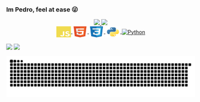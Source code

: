 ### Im Pedro, feel at ease 😜

<section align="center">
  <div>
    <a href="https://github.com/Preedroos">
    <img height="150em" src="https://github-readme-stats.vercel.app/api?username=Preedroos&show_icons=true&theme=dark&include_all_commits=true&count_private=true"/>
    <img height="150em" src="https://github-readme-stats.vercel.app/api/top-langs/?username=Preedroos&layout=compact&langs_count=7&theme=dark"/>
  </div>
  <div>
    <img align="center" alt="Js" height="30" width="40" src="https://raw.githubusercontent.com/devicons/devicon/master/icons/javascript/javascript-plain.svg">
    <img align="center" alt="HTML" height="30" width="40" src="https://raw.githubusercontent.com/devicons/devicon/master/icons/html5/html5-original.svg">
    <img align="center" alt="CSS" height="30" width="40" src="https://raw.githubusercontent.com/devicons/devicon/master/icons/css3/css3-original.svg">
    <img align="center" alt="Python" height="30" width="40" src="https://raw.githubusercontent.com/devicons/devicon/master/icons/python/python-original.svg">
    <img align="center" alt="Python" height="30" width="40" src="https://cdn.jsdelivr.net/gh/devicons/devicon/icons/java/java-original-wordmark.svg">
  </div>
</section>
  
  <br>

<div style="display: inline_block"> 
  <a href = "mailto:preedroos@gmail.com"><img src="https://img.shields.io/badge/Gmail-D14836?style=for-the-badge&logo=gmail&logoColor=white" target="_blank"></a>
  <a href="https://www.linkedin.com/in/pedro-paulo-fagundes-cabral-bb7432208/" target="_blank"><img src="https://img.shields.io/badge/-LinkedIn-%230077B5?style=for-the-badge&logo=linkedin&logoColor=white" target="_blank"></a>
  
  </br>

![Snake animation](https://github.com/Preedroos/Preedroos/blob/output/github-contribution-grid-snake.svg)
</div>
